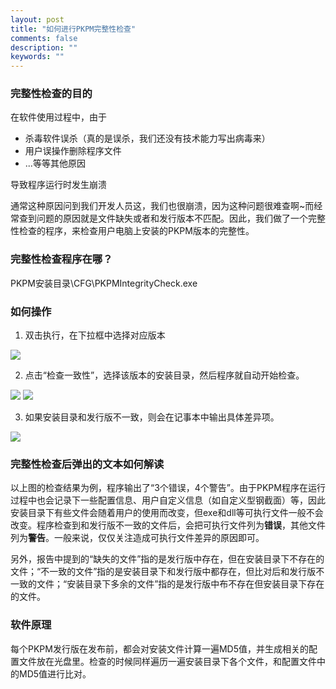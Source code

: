 ```yaml
---
layout: post
title: "如何进行PKPM完整性检查"
comments: false
description: ""
keywords: ""
---
```


### 完整性检查的目的

在软件使用过程中，由于
- 杀毒软件误杀（真的是误杀，我们还没有技术能力写出病毒来）
- 用户误操作删除程序文件
- ...等等其他原因

导致程序运行时发生崩溃

通常这种原因问到我们开发人员这，我们也很崩溃，因为这种问题很难查啊~而经常查到问题的原因就是文件缺失或者和发行版本不匹配。因此，我们做了一个完整性检查的程序，来检查用户电脑上安装的PKPM版本的完整性。


### 完整性检查程序在哪？

PKPM安装目录\CFG\PKPMIntegrityCheck.exe

### 如何操作

1. 双击执行，在下拉框中选择对应版本

![]({{site.imgurl}}pkpm_integrity_exe.png)

2. 点击“检查一致性”，选择该版本的安装目录，然后程序就自动开始检查。

![]({{site.imgurl}}choose_pkpm_install_dir.png)
![]({{site.imgurl}}during_check_integrity.png)

3. 如果安装目录和发行版不一致，则会在记事本中输出具体差异项。

![]({{site.imgurl}}check_integrity_result.png)

### 完整性检查后弹出的文本如何解读

以上图的检查结果为例，程序输出了“3个错误，4个警告”。由于PKPM程序在运行过程中也会记录下一些配置信息、用户自定义信息（如自定义型钢截面）等，因此安装目录下有些文件会随着用户的使用而改变，但exe和dll等可执行文件一般不会改变。程序检查到和发行版不一致的文件后，会把可执行文件列为**错误**，其他文件列为**警告**。一般来说，仅仅关注造成可执行文件差异的原因即可。

另外，报告中提到的“缺失的文件”指的是发行版中存在，但在安装目录下不存在的文件；“不一致的文件”指的是安装目录下和发行版中都存在，但比对后和发行版不一致的文件；“安装目录下多余的文件”指的是发行版中布不存在但安装目录下存在的文件。

### 软件原理

每个PKPM发行版在发布前，都会对安装文件计算一遍MD5值，并生成相关的配置文件放在光盘里。检查的时候同样遍历一遍安装目录下各个文件，和配置文件中的MD5值进行比对。